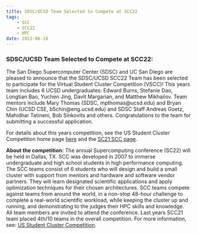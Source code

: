 ```yaml
---
title: SDSC/UCSD Team Selected to Compete at SCC22
tags:
    - SCC
    - SCC22
    - HPC
date: 2022-06-18
---
```


<h3>SDSC/UCSD Team Selected to Compete at SCC22:</h3>
The San Diego Supercomputer Center (SDSC) and UC San Diego are pleased to announce that the SDSC/UCSD SCC22 Team has been selected to participate for the Virtual Student Cluster Competition (VSCC)! This years team includes 6 UCSD undergraduates: Edward Burns, Stefanie Dao, Longtian Bao, Yuchen Jing, Davit Margarian, and Matthew Mikhailov. Team mentors include Mary Thomas (SDSC, mpthomas@ucsd.edu) and Bryan Chin (UCSD CSE, b5chin@eng.ucsd.edu) and SDSC Staff Andreas Goetz, Mahidhar Tatineni, Bob Sinkovits and others. Congratulations to the team for submitting a successful application.

For details about this years competition, see the US Student Cluster Competition home page <a href="https://www.studentclustercompetition.us/">here</a> and the <a href="https://sc22.supercomputing.org/program/studentssc/student-cluster-competition/">SC21 SCC page</a>.

<b>About the competition:</b> The annual Supercomputing conference (SC22) will be held in Dallas, TX. SCC was developed in 2007 to immerse undergraduate and high school students in high performance computing. The SCC teams consist of 6 students who will design and build a small cluster with support from mentors and hardware and software vendor partners. They will learn designated scientific applications and apply optimization techniques for their chosen architectures. SCC teams compete against teams from around the world, in a non-stop 48-hour challenge to complete a real-world scientific workload, while keeping the cluster up and running, and demonstrating to the judges their HPC skills and knowledge. All team members are invited to attend the conference. Last years SCC21 team placed 4th/10 teams in the overall competition. For more information, see: <a href="https://studentclustercompetition.us/">US Student Cluster Competition</a>.

